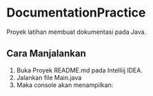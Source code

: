 # DocumentationPractice

Proyek latihan membuat dokumentasi pada Java.

## Cara Manjalankan
1. Buka Proyek README.md pada Intelliij IDEA.
2. Jalankan file Main.java
3. Maka console akan menampilkan: